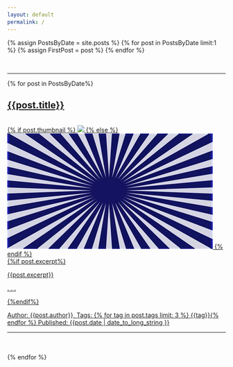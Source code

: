 ```yaml
---
layout: default
permalink: /
---
```


{% assign PostsByDate = site.posts %}
{% for post in PostsByDate limit:1 %}
{% assign FirstPost = post %}
{% endfor %}


  <div>
        <p style="text-align:right; font-style:italic; font-size: 90%"></p>
        <div class="left">
        <br>
        <hr class="fadinggrad">
        </div>
        {% for post in PostsByDate%}
        <a big style="display:block;" href="{{site.url}}{{ post.url }}">
          <div>
            <h2>{{post.title}}</h2>
            <br>
              {% if post.thumbnail %}
              <img src="{{ post.thumbnail }}" />
              {% else %}
              <img src="assets/images/thumb.png" />
              {% endif %}
          </div>
          <div>
              {%if post.excerpt%}
                <p>{{post.excerpt}}</p>
                <p> . . . </p>
              {%endif%}
              <p> Author: {{post.author}}, Tags: {% for tag in post.tags limit: 3 %} {{tag}}{% endfor %} Published: {{post.date | date_to_long_string }}</p>
              <hr class="fadinggrad">
          </div>
        </a>
        <br>
        <br>
          {% endfor %}
  </div>

